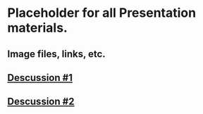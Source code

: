 # Placeholder for all Presentation materials.
## Image files, links, etc.

## [Descussion #1](https://docs.google.com/presentation/d/1W5gmw8x_ERPK_EHPNemk12-F2O05vSGp8yKdtxPJ4Gc/edit?usp=sharing)

## [Descussion #2](https://docs.google.com/presentation/d/1TpoivL41TL-6t6rTEUfXONbwdIz8rMVUhJgCtO6qy5c/edit?usp=sharing)